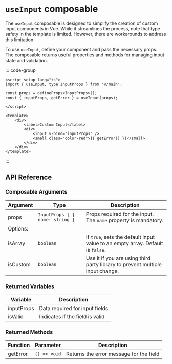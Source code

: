 # `useInput` composable
The `useInput` composable is designed to simplify the creation of custom input components in Vue. While it streamlines the process, note that type safety in the template is limited. However, there are workarounds to address this limitation.

To use `useInput`, define your component and pass the necessary props. The composable returns useful properties and methods for managing input state and validation.

::: code-group
```vue
<script setup lang="ts">
import { useInput, type InputProps } from '@/main';

const props = defineProps<InputProps>();
const { inputProps, getError } = useInput(props);

</script>

<template>
	<div>
		<label>Custom Input</label>
		<div>
			<input v-bind="inputProps" />
			<small class="color-red">{{ getError() }}</small>
		</div>
	</div>
</template>
```
:::

## API Reference

### Composable Arguments

| Argument   | Type                                 | Description                                                      |
|------------|--------------------------------------|------------------------------------------------------------------|
| props      | `InputProps \| { name: string }`     | Props required for the input. The `name` property is mandatory.  |
| Options:
| isArray    | `boolean`                            | If `true`, sets the default input value to an empty array. Default is `false`. |
| isCustom    | `boolean`                           | Use it if you are using third party library to prevent multiple input change. |

### Returned Variables

| Variable     | Description                        |
|--------------|------------------------------------|
| inputProps   | Data required for input fields     |
| isValid      | Indicates if the field is valid    |

### Returned Methods

| Function   | Parameter      | Description                        |
|------------|---------------|------------------------------------|
| getError   | `() => void`   | Returns the error message for the field |

